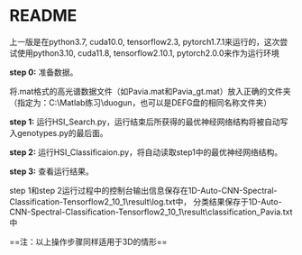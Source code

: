 # README

上一版是在python3.7, cuda10.0, tensorflow2.3, pytorch1.7.1来运行的，这次尝试使用python3.10, cuda11.8, tensorflow2.10.1, pytorch2.0.0来作为运行环境

**step 0:** 准备数据。

将.mat格式的高光谱数据文件（如Pavia.mat和Pavia_gt.mat）放入正确的文件夹（指定为：C:\Matlab练习\duogun，也可以是DEFG盘的相同名称文件夹） 

**step 1:** 运行HSI_Search.py，运行结束后所获得的最优神经网络结构将被自动写入genotypes.py的最后面。

**step 2:** 运行HSI_Classificaion.py，将自动读取step1中的最优神经网络结构。 

**step 3:** 查看运行结果。

step 1和step 2运行过程中的控制台输出信息保存在1D-Auto-CNN-Spectral-Classification-Tensorflow2_10_1\result\log.txt中， 分类结果保存于1D-Auto-CNN-Spectral-Classification-Tensorflow2_10_1\result\classification_Pavia.txt中

==注：以上操作步骤同样适用于3D的情形==
